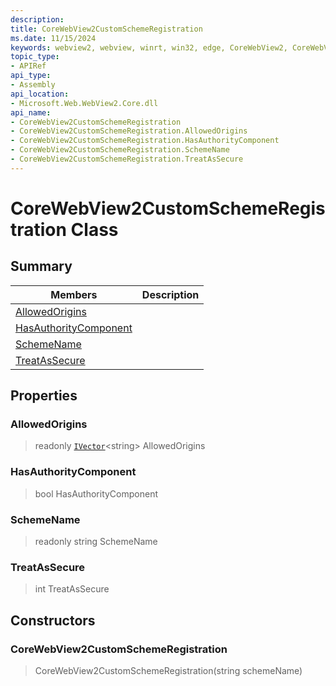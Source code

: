 ```yaml
---
description: 
title: CoreWebView2CustomSchemeRegistration
ms.date: 11/15/2024
keywords: webview2, webview, winrt, win32, edge, CoreWebView2, CoreWebView2Controller, browser control, edge html, CoreWebView2CustomSchemeRegistration
topic_type:
- APIRef
api_type:
- Assembly
api_location:
- Microsoft.Web.WebView2.Core.dll
api_name:
- CoreWebView2CustomSchemeRegistration
- CoreWebView2CustomSchemeRegistration.AllowedOrigins
- CoreWebView2CustomSchemeRegistration.HasAuthorityComponent
- CoreWebView2CustomSchemeRegistration.SchemeName
- CoreWebView2CustomSchemeRegistration.TreatAsSecure
---
```


# CoreWebView2CustomSchemeRegistration Class



## Summary

Members|Description
--|--
[AllowedOrigins](#allowedorigins) | 
[HasAuthorityComponent](#hasauthoritycomponent) | 
[SchemeName](#schemename) | 
[TreatAsSecure](#treatassecure) | 

## Properties

### AllowedOrigins

> readonly  [`IVector`](/uwp/api/Windows.Foundation.Collections.IVector-1)&lt;string&gt; AllowedOrigins

### HasAuthorityComponent

>  bool HasAuthorityComponent

### SchemeName

> readonly  string SchemeName

### TreatAsSecure

>  int TreatAsSecure


## Constructors
### CoreWebView2CustomSchemeRegistration

>  CoreWebView2CustomSchemeRegistration(string schemeName)






